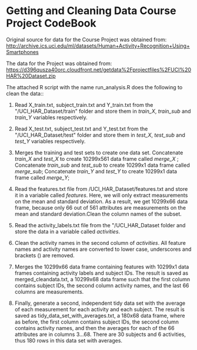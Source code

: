 Getting and Cleaning Data Course Project CodeBook
=================================================
Original source for data for the Course Project was obtained from:
http://archive.ics.uci.edu/ml/datasets/Human+Activity+Recognition+Using+Smartphones 

The data for the Project was obtained from:
https://d396qusza40orc.cloudfront.net/getdata%2Fprojectfiles%2FUCI%20HAR%20Dataset.zip 

The attached R script with the name run_analysis.R does the following to clean the data::

1. Read X_train.txt, subject_train.txt and Y_train.txt from the "/UCI_HAR_Dataset/train" folder and store them in *train_X*, *train_sub* and *train_Y* variables respectively.

2. Read X_test.txt, subject_test.txt and Y_test.txt from the "/UCI_HAR_Dataset/test" folder and store them in *test_X*, *test_sub* and *test_Y* variables respectively.

3. Merges the training and test sets to create one data set. Concatenate *train_X* and *test_X* to create 10299x561 data frame called *merge_X* ;  Concatenate *train_sub* and *test_sub* to create 10299x1 data frame called *merge_sub*;
Concatenate *train_Y* and *test_Y* to create 10299x1 data frame called *merge_Y*;

4. Read the features.txt file from  /UCI_HAR_Dataset/features.txt and store it in a variable called *features*. Here, we will only extract measurements on the mean and standard deviation. As a result, we get 10299x66 data frame, because only 66 out of 561 attributes are measurements on the mean and standard deviation.Clean the column names of the subset.

5. Read the activity_labels.txt file from the "/UCI_HAR_Dataset folder and store the data in a variable called *activities*.

6. Clean the activity names in the second column of *activities*. All feature names and activity names are converted to lower case, underscores and brackets () are removed.

7. Merges the 10299x66 data frame containing features with 10299x1 data frames containing activity labels and subject IDs. The result is saved as merged_cleandata.txt, a 10299x68 data frame such that the first column contains subject IDs, the second column activity names, and the last 66 columns are measurements.

8. Finally, generate a second, independent tidy data set with the average of each measurement for each activity and each subject. The result is saved as tidy_data_set_with_averages.txt, a 180x68 data frame, where as before, the first column contains subject IDs, the second column contains activity names, and then the averages for each of the 66 attributes are in columns 3...68. There are 30 subjects and 6 activities, thus 180 rows in this data set with averages.